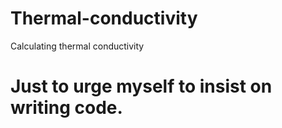 # Thermal-conductivity
Calculating thermal conductivity
# Just to urge myself to insist on writing code.
